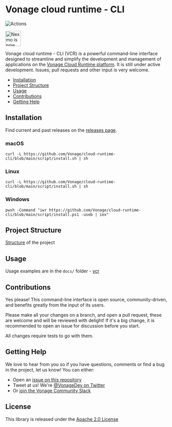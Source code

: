 # Vonage cloud runtime - CLI

![Actions](https://github.com/Vonage/vonage-cloud-runtime-cli/workflows/Release%20CLI/badge.svg)

<img src="https://developer.nexmo.com/assets/images/Vonage_Nexmo.svg" height="48px" alt="Nexmo is now known as Vonage" />

Vonage cloud runtime - CLI (VCR) is a powerful command-line interface designed to streamline
and simplify the development and management of applications on
the [Vonage Cloud Runtime platform](https://developer.vonage.com/en/cloud-runtime). It is still under active development. Issues, pull requests and other input is very welcome.

* [Installation](#installation)
* [Project Structure](#project-structure)
* [Usage](#usage)
* [Contributions](#contributions)
* [Getting Help](#getting-help)

## Installation

Find current and past releases on the [releases page](https://github.com/Vonage/vonage-cloud-runtime-cli/releases).

### macOS

```
curl -L https://github.com/Vonage/cloud-runtime-cli/blob/main/script/install.sh | sh
```

### Linux
```
curl -L https://github.com/Vonage/cloud-runtime-cli/blob/main/script/install.sh | sh
```

### Windows
```
pwsh -Command "iwr https://github.com/Vonage/cloud-runtime-cli/blob/main/script/install.ps1 -useb | iex"
```


## Project Structure

[Structure](PLAN.md) of the project

## Usage

Usage examples are in the `docs/` folder - [vcr](docs/vcr.md)

## Contributions

Yes please! This command-line interface is open source, community-driven, and benefits greatly from the input of its users.

Please make all your changes on a branch, and open a pull request, these are welcome and will be reviewed with delight! If it's a big change, it is recommended to open an issue for discussion before you start.

All changes require tests to go with them.

## Getting Help

We love to hear from you so if you have questions, comments or find a bug in the project, let us know! You can either:

* Open an [issue on this repository](https://github.com/Vonage/vonage-cloud-runtime-cli/issues)
* Tweet at us! We're [@VonageDev on Twitter](https://twitter.com/VonageDev)
* Or [join the Vonage Community Slack](https://developer.nexmo.com/community/slack)

## License

This library is released under the [Apache 2.0 License][license]

[license]: LICENSE